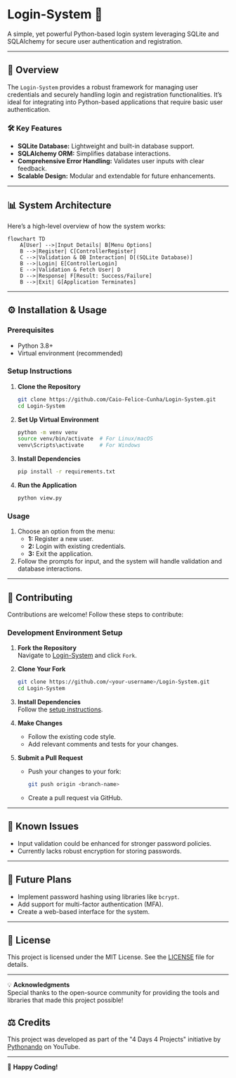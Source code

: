 # Login-System 🚀  
A simple, yet powerful Python-based login system leveraging SQLite and SQLAlchemy for secure user authentication and registration.  

---

## 🌟 **Overview**
The `Login-System` provides a robust framework for managing user credentials and securely handling login and registration functionalities. It’s ideal for integrating into Python-based applications that require basic user authentication.  

### 🛠️ **Key Features**
- **SQLite Database:** Lightweight and built-in database support.  
- **SQLAlchemy ORM:** Simplifies database interactions.  
- **Comprehensive Error Handling:** Validates user inputs with clear feedback.  
- **Scalable Design:** Modular and extendable for future enhancements.  

---

## 📊 **System Architecture**  
Here’s a high-level overview of how the system works:  

```mermaid
flowchart TD
    A[User] -->|Input Details| B[Menu Options]
    B -->|Register| C[ControllerRegister]
    C -->|Validation & DB Interaction| D[(SQLite Database)]
    B -->|Login| E[ControllerLogin]
    E -->|Validation & Fetch User| D
    D -->|Response| F[Result: Success/Failure]
    B -->|Exit| G[Application Terminates]
```

---

## ⚙️ **Installation & Usage**  

### **Prerequisites**
- Python 3.8+
- Virtual environment (recommended)

### **Setup Instructions**
1. **Clone the Repository**  
   ```bash
   git clone https://github.com/Caio-Felice-Cunha/Login-System.git
   cd Login-System
   ```

2. **Set Up Virtual Environment**  
   ```bash
   python -m venv venv
   source venv/bin/activate  # For Linux/macOS
   venv\Scripts\activate     # For Windows
   ```

3. **Install Dependencies**  
   ```bash
   pip install -r requirements.txt
   ```

4. **Run the Application**  
   ```bash
   python view.py
   ```

### **Usage**  
1. Choose an option from the menu:  
   - **1:** Register a new user.  
   - **2:** Login with existing credentials.  
   - **3:** Exit the application.  
2. Follow the prompts for input, and the system will handle validation and database interactions.

---

## 🤝 **Contributing**  

Contributions are welcome! Follow these steps to contribute:  

### **Development Environment Setup**  
1. **Fork the Repository**  
   Navigate to [Login-System](https://github.com/Caio-Felice-Cunha/Login-System) and click `Fork`.  

2. **Clone Your Fork**  
   ```bash
   git clone https://github.com/<your-username>/Login-System.git
   cd Login-System
   ```

3. **Install Dependencies**  
   Follow the [setup instructions](#setup-instructions).  

4. **Make Changes**  
   - Follow the existing code style.  
   - Add relevant comments and tests for your changes.  

5. **Submit a Pull Request**  
   - Push your changes to your fork:  
     ```bash
     git push origin <branch-name>
     ```
   - Create a pull request via GitHub.  

---

## 🐛 **Known Issues**  
- Input validation could be enhanced for stronger password policies.  
- Currently lacks robust encryption for storing passwords.  

---

## 🚀 **Future Plans**  
- Implement password hashing using libraries like `bcrypt`.  
- Add support for multi-factor authentication (MFA).  
- Create a web-based interface for the system.  

---

## 📜 **License**  
This project is licensed under the MIT License. See the [LICENSE](LICENSE) file for details.  

---

💡 **Acknowledgments**  
Special thanks to the open-source community for providing the tools and libraries that made this project possible!  

## ⚖️ Credits

This project was developed as part of the "4 Days 4 Projects" initiative by [Pythonando](https://pythonando.com.br) on YouTube.

---

🎉 **Happy Coding!** 
